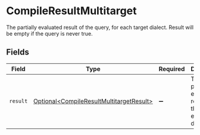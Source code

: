# CompileResultMultitarget

The partially evaluated result of the query, for each target dialect. Result will be empty if the query is never true.


## Fields

| Field                                                                                              | Type                                                                                               | Required                                                                                           | Description                                                                                        |
| -------------------------------------------------------------------------------------------------- | -------------------------------------------------------------------------------------------------- | -------------------------------------------------------------------------------------------------- | -------------------------------------------------------------------------------------------------- |
| `result`                                                                                           | [Optional\<CompileResultMultitargetResult>](../../models/shared/CompileResultMultitargetResult.md) | :heavy_minus_sign:                                                                                 | The partially evaluated result of the query in each target dialect.                                |